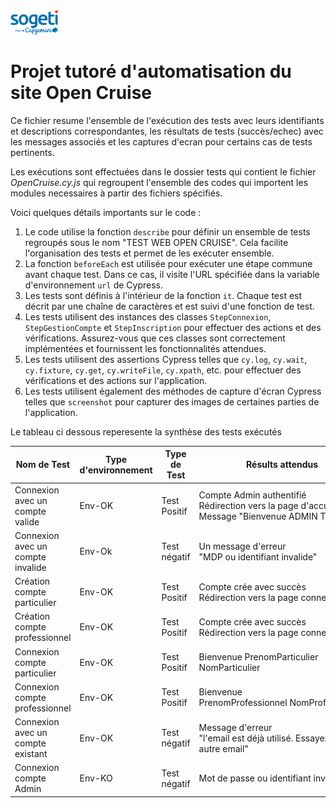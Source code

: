 <img src="SOGETI.png" width="15%" height="15%">

# Projet tutoré d'automatisation du site Open Cruise

Ce fichier resume l'ensemble de l'exécution des tests avec leurs identifiants et descriptions correspondantes, les résultats de tests (succès/echec) avec les messages associés et les captures d'ecran pour certains cas de tests pertinents.

Les exécutions sont effectuées dans le dossier tests qui contient le fichier *OpenCruise.cy.js* qui regroupent l'ensemble des codes qui importent les modules necessaires à partir des fichiers spécifiés. 

Voici quelques détails importants sur le code :

1. Le code utilise la fonction `describe` pour définir un ensemble de tests regroupés sous le nom "TEST WEB OPEN CRUISE". Cela facilite l'organisation des tests et permet de les exécuter ensemble.
2. La fonction `beforeEach` est utilisée pour exécuter une étape commune avant chaque test. Dans ce cas, il visite l'URL spécifiée dans la variable d'environnement `url` de Cypress.
3. Les tests sont définis à l'intérieur de la fonction `it`. Chaque test est décrit par une chaîne de caractères et est suivi d'une fonction de test.
4. Les tests utilisent des instances des classes `StepConnexion`, `StepGestionCompte` et `StepInscription` pour effectuer des actions et des vérifications. Assurez-vous que ces classes sont correctement implémentées et fournissent les fonctionnalités attendues.
5. Les tests utilisent des assertions Cypress telles que `cy.log`, `cy.wait`, `cy.fixture`, `cy.get`, `cy.writeFile`, `cy.xpath`, etc. pour effectuer des vérifications et des actions sur l'application.
6. Les tests utilisent également des méthodes de capture d'écran Cypress telles que `screenshot` pour capturer des images de certaines parties de l'application.

Le tableau ci dessous reperesente la synthèse des tests exécutés

| Nom de Test                       | Type d'environnement | Type de Test  | Résults attendus                                                                                      | Résultats observés                                                                                   | Status |
| --------------------------------- | -------------------- | ------------- | ------------------------------------------------------------------------------------------------------ | ------------------------------------------------------------------------------------------------------ | ------ |
| Connexion avec un compte valide   | Env-OK               | Test Positif  | Compte Admin authentifié<br />Rédirection vers la page d'accueil<br />Message "Bienvenue ADMIN TEST" | Compte Admin authentifié<br />Rédirection vers la page d'accueil<br />Message "Bienvenue ADMIN TEST" | Pass   |
| Connexion avec un compte invalide | Env-Ok               | Test négatif | Un message d'erreur<br />"MDP ou identifiant invalide"                                                 | Un message d'erreur<br />"MDP ou identifiant invalide"                                                 | Fail   |
| Création compte particulier      | Env-OK               | Test Positif  | Compte crée avec succès<br />Rédirection vers la page connexion                                     | Compte crée avec succès<br />Rédirection vers la page connexion                                     | Pass   |
| Création compte professionnel    | Env-OK               | Test Positif  | Compte crée avec succès<br />Rédirection vers la page connexion                                     | Compte crée avec succès<br />Rédirection vers la page connexion                                     | Pass   |
| Connexion compte particulier      | Env-OK               | Test Positif  | Bienvenue PrenomParticulier NomParticulier                                                             | Bienvenue PrenomParticulier NomParticulier                                                             | Pass   |
| Connexion compte professionnel    | Env-OK               | Test Positif  | Bienvenue PrenomProfessionnel NomProfessionnel                                                        | Bienvenue PrenomProfessionnel NomProfessionnel                                                        | Pass   |
| Connexion avec un compte existant | Env-OK               | Test négatif | Message d'erreur<br />"l'email est déjà utilisé. Essayez un autre email"                            | Message d'erreur<br />"l'email est déjà utilisé. Essayez un autre email"                            | Fail   |
| Connexion compte Admin            | Env-KO               | Test négatif | Mot de passe ou identifiant invalide                                                                   | Mot de passe ou identifiant invalide                                                                   | Fail   |
